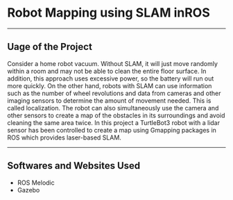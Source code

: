 # Robot Mapping using SLAM inROS 

--- 

## Uage of the Project

Consider a home robot vacuum. Without SLAM, it will just move randomly within a room and may not be able to clean the entire floor surface. In addition, this approach uses excessive power, so the battery will run out more quickly. On the other hand, robots with SLAM can use information such as the number of wheel revolutions and data from cameras and other imaging sensors to determine the amount of movement needed. This is called localization. The robot can also simultaneously use the camera and other sensors to create a map of the obstacles in its surroundings and avoid cleaning the same area twice. In this project a TurtleBot3 robot with a lidar sensor has been controlled to create a map using Gmapping packages in ROS which provides laser-based SLAM.

---

## Softwares and Websites Used

- ROS Melodic
- Gazebo
